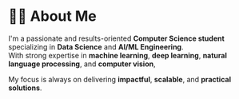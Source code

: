 # 👨‍💻 About Me

I'm a passionate and results-oriented **Computer Science student** specializing in **Data Science** and **AI/ML Engineering**.  
With strong expertise in **machine learning**, **deep learning**, **natural language processing**, and **computer vision**,  

My focus is always on delivering **impactful**, **scalable**, and **practical solutions**.